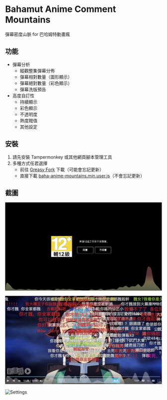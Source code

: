 # Bahamut Anime Comment Mountains

彈幕密度山脈 for 巴哈姆特動畫瘋

## 功能

-   彈幕分析
    -   縱觀整集彈幕分佈
    -   彈幕相對數量（圖形顯示）
    -   彈幕絕對數量（彩色顯示）
    -   彈幕洗版預告
-   高度自訂性
    -   持續顯示
    -   彩色顯示
    -   不透明度
    -   熱度閥值
    -   其他設定

## 安裝

1. 請先安裝 Tampermonkey 或其他網頁腳本管理工具
2. 多種方式任君選擇
    - 前往 [Greasy Fork](https://greasyfork.org/zh-TW/scripts/438287-bahamut-anime-comment-mountains) 下載（可能會忘記更新）
    - 直接下載 [baha-anime-mountains.min.user.js](https://github.com/JacobLinCool/Bahamut-Anime-Comment-Mountains/raw/dist/baha-anime-mountains.min.user.js)（不會忘記更新）

## 截圖

![Preview](./images/preview-colorful.png)

![Video](./images/video.png)

![Settings](./images/settings.png)
